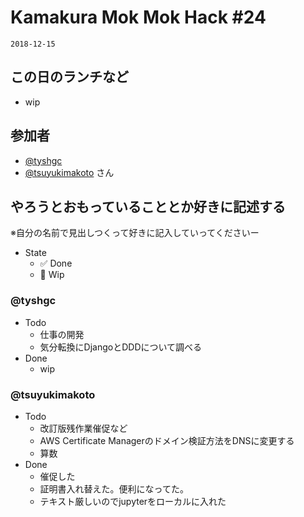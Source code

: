 # Kamakura Mok Mok Hack #24

`2018-12-15`

## この日のランチなど
- wip

## 参加者

- [@tyshgc](http://twitter.com/tyshgc)
- [@tsuyukimakoto](https://twitter.com/everes) さん

## やろうとおもっていることとか好きに記述する
※自分の名前で見出しつくって好きに記入していってくださいー

- State
  - ✅ Done
  - 🚧 Wip

### @tyshgc

- Todo
  - 仕事の開発
  - 気分転換にDjangoとDDDについて調べる
- Done
  - wip

### @tsuyukimakoto

- Todo
  - 改訂版残作業催促など
  - AWS Certificate Managerのドメイン検証方法をDNSに変更する
  - 算数
- Done
  - 催促した
  - 証明書入れ替えた。便利になってた。
  - テキスト厳しいのでjupyterをローカルに入れた
